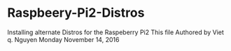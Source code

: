 # Raspbeery-Pi2-Distros
Installing alternate Distros for the Raspeberry Pi2
This file Authored by Viet q. Nguyen Monday November 14, 2016 
